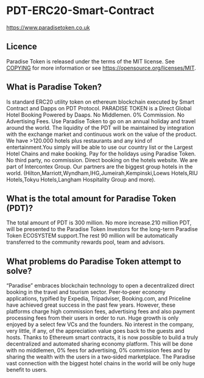 # PDT-ERC20-Smart-Contract

https://www.paradisetoken.co.uk

## Licence

Paradise Token is released under the terms of the MIT license. See [COPYING](https://github.com/ParadiseToken/PDT-ERC20-Smart-Contract/blob/master/COPYING) for more information or see https://opensource.org/licenses/MIT.

## What is Paradise Token?

Is standard ERC20 utility token on ethereum blockchain  executed by Smart Contract and Dapps on PDT Protocol.
PARADISE TOKEN is a Direct Global Hotel Booking Powered by Daaps.  No Middlemen. 0% Commission. No Advertising Fees.
Use Paradise Token to go on an annual holiday and travel around the world. The liquidity of the PDT will be maintained by integration with the exchange market and continuous work on the value of the product.
We have >120.000 hotels plus restaurants and any kind of entertainment.You simply will be able to use our country list or the Largest Hotel Chains and make booking. Pay for the  holidays  using Paradise Token. No third party, no commission. Direct booking on the hotels website.
We are part of Intercontex Group. Our partners are the biggest group hotels in the world. (Hilton,Marriott,Wyndham,IHG,Jumeirah,Kempinski,Loews Hotels,RIU Hotels,Tokyu Hotels,Langham Hospitality Group and more).

## What is the total amount for Paradise Token (PDT)?

The total amount of PDT is 300 million. No more increase.210 million PDT, will be presented to the Paradise Token Investors for the long-term Paradise Token ECOSYSTEM support.The rest 90 million will be automatically transferred to the community rewards pool, team and advisors.

## What problems do Paradise Token attempt to solve?

“Paradise” embraces blockchain technology to open a decentralized direct booking in
the travel and tourism sector. Peer‐to‐peer economy applications, typified by
Expedia, Tripadviser, Booking.com, and Priceline have achieved great success
in the past few years. However, these platforms charge high commission fees,
advertising fees and also payment processing fees from their users in order to
run. Huge growth is only enjoyed by a select few VCs and the founders. No
interest in the company, very little, if any, of the appreciation value goes back
to the guests and hosts. Thanks to Ethereum smart contracts, it is now
possible to build a truly decentralized and automated sharing economy
platform. This will be done with no middlemen, 0% fees for advertising, 0%
commission fees and by sharing the wealth with the users in a two‐sided
marketplace. The Paradise vast connection with the biggest hotel chains in the
world will be only huge benefit to users.
